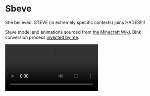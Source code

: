 # Sbeve
She believed.
STEVE (in extremely specific contexts) joins HADES!!!!

Steve model and animations sourced from [the Minecraft Wiki](https://minecraft.fandom.com/wiki/Minecraft_Wiki:Minecraft_Dungeons_standardized_views). Bink conversion process [invented by me](https://github.com/EtchJetty/BinkFixTutorial/blob/master/readme.md).

![Demo footage](docs/demo.mp4?raw=true)